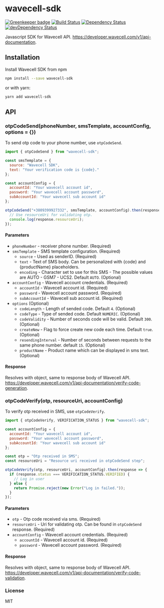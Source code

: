 # wavecell-sdk

[![Greenkeeper badge](https://badges.greenkeeper.io/andcards/wavecell-sdk.svg)](https://greenkeeper.io/)
[![Build Status](https://travis-ci.org/andcards/wavecell-sdk.svg?branch=master)](https://travis-ci.org/andcards/wavecell-sdk)
[![Dependency Status](https://david-dm.org/andcards/wavecell-sdk.svg)](https://david-dm.org/andcards/wavecell-sdk)
[![devDependency Status](https://david-dm.org/andcards/wavecell-sdk/dev-status.svg)](https://david-dm.org/andcards/wavecell-sdk#info=devDependencies)

Javascript SDK for Wavecell API.
https://developer.wavecell.com/v1/api-documentation.

## Installation

Install Wavecell SDK from npm

```sh
npm install --save wavecell-sdk
```

or with yarn:

```sh
yarn add wavecell-sdk
```

## API

### otpCodeSend(phoneNumber, smsTemplate, accountConfig, options = {})

To send otp code to your phone number, use `otpCodeSend`.

```javascript
import { otpCodeSend } from "wavecell-sdk";

const smsTemplate = {
  source: "Wavecell SDK",
  text: "Your verification code is {code}."
};

const accountConfig = {
  accountId: "Your wavecell account id",
  password: "Your wavecell account password",
  subAccountId: "Your wavecell sub account id"
};

otpCodeSend("+3809399927332", smsTemplate, accountConfig).then(response => {
  // Use resourceUri for validating otp.
  console.log(response.resourceUri);
});
```

#### Parameters

- `phoneNumber` - receiver phone number. (Required)
- `smsTemplate` - SMS template configuration. (Required)
  - `source` - Used as senderID. (Required)
  - `text` - Text of SMS body. Can be personalized with {code} and {productName}
    placeholders.
  - `encoding` - Character set to use for this SMS - The possible values are
    AUTO - GSM7 - UCS2. Default `AUTO`. (Optional)
- `accountConfig` - Wavecell account credentials. (Required)
  - `accountId` - Wavecell account id. (Required)
  - `password` - Wavecell account password. (Required)
  - `subAccountId` - Wavecell sub account id. (Required)
- `options` (Optional)
  - `codeLength` - Length of sended code. Default `4`. (Optional)
  - `codeType` - Type of sended code. Default `NUMERIC`. (Optional)
  - `codeValidity` - Number of seconds code will be valid. Default `300`.
    (Optional)
  - `createNew` - Flag to force create new code each time. Default `true`.
    (Optional)
  - `resendingInterval` - Number of seconds between requests to the same phone
    number. default `15`. (Optional)
  - `productName` - Product name which can be displayed in sms text. (Optional)

#### Response

Resolves with object, same to response body of Wavecell API.
https://developer.wavecell.com/v1/api-documentation/verify-code-generation.

### otpCodeVerify(otp, resourceUri, accountConfig)

To verify otp received in SMS, use `otpCodeVerify`.

```javascript
import { otpCodeVerify, VERIFICATION_STATUS } from "wavecell-sdk";

const accountConfig = {
  accountId: "Your wavecell account id",
  password: "Your wavecell account password",
  subAccountId: "Your wavecell sub account id"
};

const otp = "Otp received in SMS";
const resourceUri = "Resource uri received in otpCodeSend step";

otpCodeVerify(otp, resourceUri, accountConfig).then(response => {
  if (response.status === VERIFICATION_STATUS.VERIFIED) {
    // Log in user
  } else {
    return Promise.reject(new Error("Log in failed."));
  }
});
```

#### Parameters

- `otp` - Otp code received via sms. (Required)
- `resourceUri` - Uri for validating otp. Can be found in `otpCodeSend`
  response. (Required)
- `accountConfig` - Wavecell account credentials. (Required)
  - `accountId` - Wavecell account id. (Required)
  - `password` - Wavecell account password. (Required)

#### Response

Resolves with object, same to response body of Wavecell API.
https://developer.wavecell.com/v1/api-documentation/verify-code-validation.

### License

MIT
